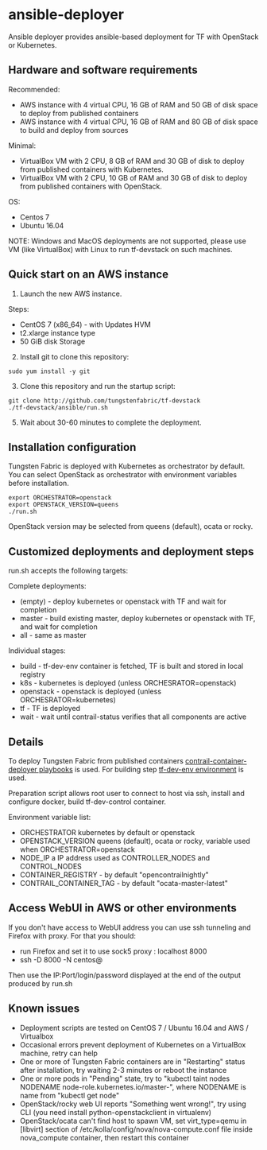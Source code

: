# ansible-deployer

Ansible deployer provides ansible-based deployment for TF with OpenStack or Kubernetes.

## Hardware and software requirements

Recommended:
- AWS instance with 4 virtual CPU, 16 GB of RAM and 50 GB of disk space to deploy from published containers
- AWS instance with 4 virtual CPU, 16 GB of RAM and 80 GB of disk space to build and deploy from sources

Minimal:
- VirtualBox VM with 2 CPU, 8 GB of RAM and 30 GB of disk to deploy from published containers with Kubernetes.
- VirtualBox VM with 2 CPU, 10 GB of RAM and 30 GB of disk to deploy from published containers with OpenStack.

OS:
- Centos 7
- Ubuntu 16.04

NOTE: Windows and MacOS deployments are not supported, please use VM (like VirtualBox) with Linux to run tf-devstack on such machines.

## Quick start on an AWS instance

1. Launch the new AWS instance.

Steps:
- CentOS 7 (x86_64) - with Updates HVM
- t2.xlarge instance type
- 50 GiB disk Storage

2. Install git to clone this repository:

```
sudo yum install -y git
```

3. Clone this repository and run the startup script:

```
git clone http://github.com/tungstenfabric/tf-devstack
./tf-devstack/ansible/run.sh
```

5. Wait about 30-60 minutes to complete the deployment.

## Installation configuration

Tungsten Fabric is deployed with Kubernetes as orchestrator by default.
You can select OpenStack as orchestrator with environment variables before installation.

```
export ORCHESTRATOR=openstack
export OPENSTACK_VERSION=queens
./run.sh
```

OpenStack version may be selected from queens (default), ocata or rocky.

## Customized deployments and deployment steps

run.sh accepts the following targets:

Complete deployments:
- (empty) - deploy kubernetes or openstack with TF and wait for completion
- master - build existing master, deploy kubernetes or openstack with TF, and wait for completion
- all - same as master

Individual stages:
- build - tf-dev-env container is fetched, TF is built and stored in local registry
- k8s - kubernetes is deployed (unless ORCHESRATOR=openstack)
- openstack - openstack is deployed (unless ORCHESRATOR=kubernetes)
- tf - TF is deployed
- wait - wait until contrail-status verifies that all components are active


## Details

To deploy Tungsten Fabric from published containers
[contrail-container-deployer playbooks](https://github.com/Juniper/contrail-ansible-deployer) is used. For building step
[tf-dev-env environment](https://github.com/tungstenfabric/tf-dev-env) is used.

Preparation script allows root user to connect to host via ssh, install and configure docker,
build tf-dev-control container.

Environment variable list:
- ORCHESTRATOR kubernetes by default or openstack
- OPENSTACK_VERSION queens (default), ocata or rocky, variable used when ORCHESTRATOR=openstack
- NODE_IP a IP address used as CONTROLLER_NODES and CONTROL_NODES
- CONTAINER_REGISTRY - by default "opencontrailnightly"
- CONTRAIL_CONTAINER_TAG - by default "ocata-master-latest"


## Access WebUI in AWS or other environments

If you don't have access to WebUI address you can use ssh tunneling and Firefox with proxy.
For that you should:
- run Firefox and set it to use sock5 proxy : localhost 8000
- ssh -D 8000 -N centos@<ip address of your TF node>

Then use the IP:Port/login/password displayed at the end of the output produced by run.sh

## Known issues

- Deployment scripts are tested on CentOS 7 / Ubuntu 16.04 and AWS / Virtualbox
- Occasional errors prevent deployment of Kubernetes on a VirtualBox machine, retry can help
- One or more of Tungsten Fabric containers are in "Restarting" status after installation,
try waiting 2-3 minutes or reboot the instance
- One or more pods in "Pending" state, try to "kubectl taint nodes NODENAME node-role.kubernetes.io/master-",
where NODENAME is name from "kubectl get node"
- OpenStack/rocky web UI reports "Something went wrong!",
try using CLI (you need install python-openstackclient in virtualenv)
- OpenStack/ocata can't find host to spawn VM,
set virt_type=qemu in [libvirt] section of /etc/kolla/config/nova/nova-compute.conf file inside nova_compute container,
then restart this container
